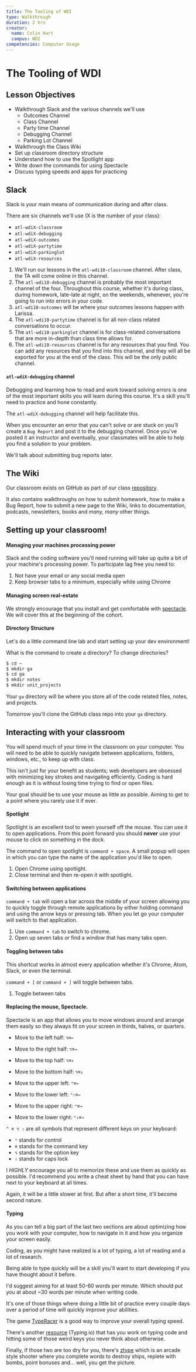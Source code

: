```yaml
---
title: The Tooling of WDI
type: Walkthrough
duration: 2 hrs
creator:
  name: Colin Hart
  campus: WDI
competencies: Computer Usage
---
```


# The Tooling of WDI

## Lesson Objectives

  - Walkthrough Slack and the various channels we'll use
    - Outcomes Channel
    - Class Channel
    - Party time Channel
    - Debugging Channel
    - Parking Lot Channel
  - Walkthrough the Class Wiki
  - Set up classroom directory structure
  - Understand how to use the Spotlight app
  - Write down the commands for using Spectacle
  - Discuss typing speeds and apps for practicing

## Slack

Slack is your main means of communication during and after class.

There are six channels we'll use (X is the number of your class):

- `atl-wdiX-classroom`
- `atl-wdiX-debugging`
- `atl-wdiX-outcomes`
- `atl-wdiX-partytime`
- `atl-wdiX-parkinglot`
- `atl-wdiX-resources`

1. We'll run our lessons in the `atl-wdi10-classroom` channel. After class, the TA will come online in this channel.
2. The `atl-wdi10-debugging` channel is probably the most important channel of the four. Throughout this course, whether it's during class, during homework, late-late at night, on the weekends, whenever, you're going to run into errors in your code.
3. `atl-wdi10-outcomes` will be where your outcomes lessons happen with  Larissa.
4. The `atl-wdi10-partytime` channel is for all non-class related conversations to occur.
5. The `atl-wdi10-parkinglot` channel is for class-related conversations that are more in-depth than class time allows for.
6. The `atl-wdi10-resources` channel is for any resources that you find.  You can add any resources that you find into this channel, and they will all be exported for you at the end of the class.  This will be the only public channel.

#### `atl-wdiX-debugging` channel

Debugging and learning how to read and work toward solving errors is one of the most important skills you will learn during this course. It's a skill you'll need to practice and hone constantly.

The `atl-wdiX-debugging` channel will help facilitate this.

When you encounter an error that you can't solve or are stuck on you'll create a `Bug Report` and post it to the debugging channel. Once you've posted it an instructor and eventually, your classmates will be able to help you find a solution to your problem.

We'll talk about submitting bug reports later.

## The Wiki

Our classroom exists on GitHub as part of our class [repository](https://github.com/ATL-WDI-Curriculum/atl-wdi-10/wiki).

It also contains walkthroughs on how to submit homework, how to make a Bug Report, how to submit a new page to the Wiki, links to documentation, podcasts, newsletters, books and _many, many_ other things.

## Setting up your classroom!
#### Managing your machines processing power

Slack and the coding software you'll need running will take up quite a bit of your machine's processing power. To participate lag free you need to:

1. Not have your email or any social media open
2. Keep browser tabs to a minimum, especially while using Chrome

#### Managing screen real-estate

We strongly encourage that you install and get comfortable with [spectacle](https://www.spectacleapp.com/). We will cover this at the beginning of the cohort.

#### Directory Structure

Let's do a little command line lab and start setting up your dev environment!

What is the command to create a directory? To change directories?

```bash
$ cd ~
$ mkdir ga
$ cd ga
$ mkdir notes
$ mkdir unit_projects
```

Your `ga` directory will be where you store all of the code related files, notes, and projects.

Tomorrow you'll clone the GitHub class repo into your `ga` directory.

## Interacting with your classroom

You will spend much of your time in the classroom on your computer. You will need to be able to quickly navigate between applications, folders, windows, etc., to keep up with class.

This isn't just for your benefit as students; web developers are obsessed with minimizing key strokes and navigating efficiently. Coding is hard enough as it is without losing time trying to find or open files.

Your goal should be to use your mouse as little as possible. Aiming to get to a point where you rarely use it if ever.

#### Spotlight

Spotlight is an excellent tool to ween yourself off the mouse. You can use it to open applications. From this point forward you should **never** use your mouse to click on something in the dock.

The command to open spotlight is `command + space`. A small popup will open in which you can type the name of the application you'd like to open.

1. Open Chrome using spotlight.
2. Close terminal and then re-open it with spotlight.

#### Switching between applications

`command + tab` will open a bar across the middle of your screen allowing you to quickly toggle through remote applications by either holding command and using the arrow keys or pressing tab. When you let go your computer will switch to that application.

1. Use `command + tab` to switch to chrome.
2. Open up seven tabs _or_ find a window that has many tabs open.

#### Toggling between tabs

This shortcut works in almost every application whether it's Chrome, Atom, Slack, or even the terminal.

`command + [` or `command + ]` will toggle between tabs.

1. Toggle between tabs


#### Replacing the mouse, Spectacle.

Spectacle is an app that allows you to move windows around and arrange them easily so they always fit on your screen in thirds, halves, or quarters.

- Move to the left half: `⌥⌘←`
- Move to the right half: `⌥⌘→`
- Move to the top half: `⌥⌘↑`
- Move to the bottom half: `⌥⌘↓`

- Move to the upper left: `⌃⌘←`
- Move to the lower left: `⌃⇧⌘←`
- Move to the upper right: `⌃⌘→`
- Move to the lower right: `⌃⇧⌘→`

`^ ⌘ ⌥ ⇧` are all symbols that represent different keys on your keyboard:

- `⌃` stands for control
- `⌘` stands for the command key
- `⌥` stands for the option key
- `⇧` stands for caps lock

I *HIGHLY* encourage you all to memorize these and use them as quickly as possible. I'd recommend you write a cheat sheet by hand that you can have next to your keyboard at all times.

Again, it will be a little slower at first. But after a short time, it'll become second nature.

#### Typing

As you can tell a big part of the last two sections are about optimizing how you work with your computer, how to navigate in it and how you organize your screen easily.

Coding, as you might have realized is a lot of typing, a lot of reading and a lot of research.

Being able to type quickly will be a skill you'll want to start developing if you have thought about it before.

I'd suggest aiming for at least 50-60 words per minute. Which should put you at about ~30 words per minute when writing code.

It's one of those things where doing a little bit of practice every couple days over a period of time will quickly improve your abilities.

The game [TypeRacer](http://play.typeracer.com/) is a good way to improve your overall typing speed.

There's another [resource](http://typing.io) (Typing.io) that has you work on typing code and hitting some of those weird keys you never think about otherwise.

Finally, if those two are too dry for you, there's [ztype](http://zty.pe/) which is an arcade style shooter where you complete words to destroy ships, replete with bombs, point bonuses and... well, you get the picture.
